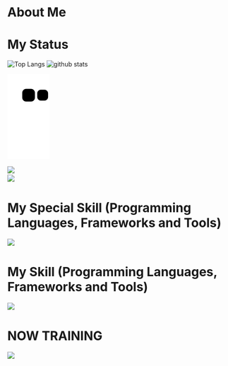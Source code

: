 # About Me

# My Status

<p align="left">
  <img alt="Top Langs" height="180px" src="https://github-readme-stats.vercel.app/api/top-langs/?username=suzuken0424&layout=compact&theme=nord" />
  <img alt="github stats" height="180px" src="https://github-readme-stats.vercel.app/api?username=suzuken0424&show_icons=true&theme=nord" />
</p>

![github-contribution-grid-snake](https://raw.githubusercontent.com/suzuken0424/suzuken0424/master/img/snake.svg)

<img src="https://github-profile-summary-cards.vercel.app/api/cards/profile-details?username=suzuken0424&theme=nord_dark"/>

<br />

<img src="https://github-profile-trophy.vercel.app/?username=suzuken0424&theme=discord&title=Commits,Repositories,Followers,Issues,Stars,PullRequest,RE&column=7&theme=nord"/>

<br />

# My Special Skill (Programming Languages, Frameworks and Tools)

<img src="https://skillicons.dev/icons?i=html,css,typescript,vue" /> <br />

# My Skill (Programming Languages, Frameworks and Tools)

<img src="https://skillicons.dev/icons?i=html,css,typescript,vue,mysql,docker,laravel,php" /> <br />

# NOW TRAINING

<img src="https://skillicons.dev/icons?i=react,next" /> <br />

<!-- # Qiita
[![My Qiita posts](https://qiita-badge.apiapi.app/s/kit_tko/posts.svg)](http://qiita.com/kit_tko)
[![My Qiita contributions](https://qiita-badge.apiapi.app/s/kit_tko/contributions.svg)](http://qiita.com/kit_tko)
[![My Qiita followers](https://qiita-badge.apiapi.app/s/kit_tko/followers.svg)](http://qiita.com/kit_tko)

![github-contribution-grid-snake](https://raw.githubusercontent.com/0123takaokeita/0123takaokeita/master/img/snake.svg)  -->
